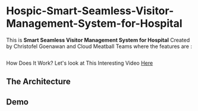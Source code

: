 # Hospic-Smart-Seamless-Visitor-Management-System-for-Hospital

This is **Smart Seamless Visitor Management System for Hospital** Created by Christofel Goenawan and Cloud Meatball Teams where the features are :

![]()

How Does It Work? Let's look at This Interesting Video [Here](https://youtu.be/PsSdeTeitsc)

## The Architecture

## Demo




